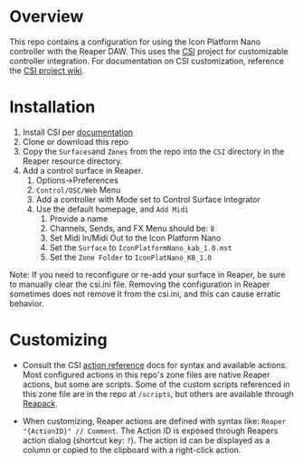 # Overview #
This repo contains a configuration for using the Icon Platform Nano controller with the Reaper DAW. This uses the [CSI](https://forum.cockos.com/showthread.php?t=183143 "Reaper Forums") project for customizable controller integration. For documentation on CSI customization, reference the [CSI project wiki](https://github.com/GeoffAWaddington/reaper_csurf_integrator/wiki).

# Installation #
1. Install CSI per [documentation](https://github.com/GeoffAWaddington/reaper_csurf_integrator/wiki/Installation)
2. Clone or download this repo
3. Copy the `Surfaces`and `Zones` from the repo into the `CSI` directory in the Reaper resource directory. 
2. Add a control surface in Reaper. 
	1. Options->Preferences
	2. `Control/OSC/Web` Menu
	3. Add a controller with Mode set to Control Surface Integrator
	4. Use the default homepage, and `Add Midi`
		1. Provide a name
		2. Channels, Sends, and FX Menu should be: `8`
		3. Set Midi In/Midi Out to the Icon Platform Nano
		4. Set the `Surface` to `IconPlatformNano_kab_1.0.mst`
		5. Set the `Zone Folder` to `IconPlatNano_KB_1.0`

Note:
If you need to reconfigure or re-add your surface in Reaper, be sure to manually clear the csi.ini file. Removing the configuration in Reaper sometimes does not remove it from the csi.ini, and this can cause erratic behavior. 

# Customizing #


- Consult the CSI [action reference](https://github.com/GeoffAWaddington/reaper_csurf_integrator/wiki/Installation) docs for syntax and available actions. Most configured actions in this repo's zone files are native Reaper actions, but some are scripts. Some of the custom scripts referenced in this zone file are in the repo at `/scripts`, but others are available through [Reapack](https://reapack.com/ "Reapack"). 

- When customizing, Reaper actions are defined with syntax like: `Reaper  "{ActionID}" // Comment`. The Action ID is exposed through Reapers action dialog (shortcut key: `?`). The action id can be displayed as a column or copied to the clipboard with a right-click action. 
